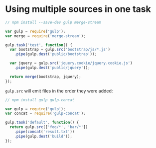 # Using multiple sources in one task

```js
// npm install --save-dev gulp merge-stream

var gulp = require('gulp');
var merge = require('merge-stream');

gulp.task('test', function() {
  var bootstrap = gulp.src('bootstrap/js/*.js')
    .pipe(gulp.dest('public/bootstrap'));

  var jquery = gulp.src('jquery.cookie/jquery.cookie.js')
    .pipe(gulp.dest('public/jquery'));

  return merge(bootstrap, jquery);
});
```

`gulp.src` will emit files in the order they were added:

```js
// npm install gulp gulp-concat

var gulp = require('gulp');
var concat = require('gulp-concat');

gulp.task('default', function() {
  return gulp.src(['foo/*', 'bar/*'])
    .pipe(concat('result.txt'))
    .pipe(gulp.dest('build'));
});
```
